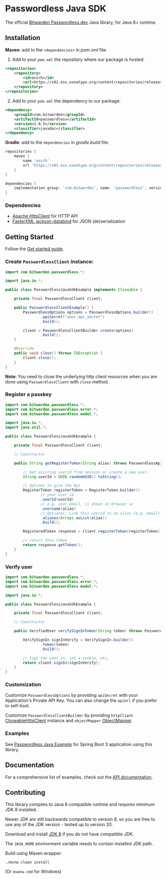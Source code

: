 # Passwordless Java SDK

The official [Bitwarden Passwordless.dev](https://passwordless.dev/) Java library, for Java 8+ runtime.

## Installation

**Maven**: add to the `<dependencies>` in *pom.xml* file:

1. Add to your `pom.xml` the repository where our package is hosted:

```xml
<repositories>
    <repository>
        <id>ossrh</id>
        <url>https://s01.oss.sonatype.org/content/repositories/releases</url>
    </repository>
</repositories>
```

2. Add to your `pom.xml` the dependency to our package:

```xml
<dependency>
    <groupId>com.bitwarden</groupId>
    <artifactId>passwordless</artifactId>
    <version>1.0.5</version>
    <classifier>javadoc</classifier>
</dependency>
```

**Gradle**: add to the `dependencies` in *gradle.build* file:

```groovy
repositories {
    maven {
        name 'ossrh'
        url 'https://s01.oss.sonatype.org/content/repositories/releases'
    }
}

dependencies {
    implementation group: 'com.bitwarden', name: 'passwordless', version: '1.0.5'
}
```

### Dependencies

- [Apache HttpClient][apache-http-client] for HTTP API
- [FasterXML jackson-databind][fasterxml-jackson-databind] for JSON (de)serialization

## Getting Started

Follow the [Get started guide][api-docs].

### Create `PasswordlessClient` instance:

```java
import com.bitwarden.passwordless.*;

import java.io.*;

public class PasswordlessJavaSdkExample implements Closeable {

    private final PasswordlessClient client;

    public PasswordlessClientExample() {
        PasswordlessOptions options = PasswordlessOptions.builder()
                .apiSecret("your_api_secret")
                .build();

        client = PasswordlessClientBuilder.create(options)
                .build();
    }

    @Override
    public void close() throws IOException {
        client.close();
    }
}
```

**Note:** You need to close the underlying http client resources when you are done
using `PasswordlessClient` with `close` method.

### Register a passkey

```java
import com.bitwarden.passwordless.*;
import com.bitwarden.passwordless.error.*;
import com.bitwarden.passwordless.model.*;

import java.io.*;
import java.util.*;

public class PasswordlessJavaSdkExample {

    private final PasswordlessClient client;

    // Constructor

    public String getRegisterToken(String alias) throws PasswordlessApiException, IOException {

        // Get existing userid from session or create a new user.
        String userId = UUID.randomUUID().toString();

        // Options to give the Api
        RegisterToken registerToken = RegisterToken.builder()
                // your user id
                .userId(userId)
                // e.g. user email, is shown in browser ui
                .username(alias)
                // Optional: Link this userid to an alias (e.g. email)
                .aliases(Arrays.asList(alias))
                .build();

        RegisteredToken response = client.registerToken(registerToken);

        // return this token
        return response.getToken();
    }
}
```

### Verify user

```java
import com.bitwarden.passwordless.*;
import com.bitwarden.passwordless.error.*;
import com.bitwarden.passwordless.model.*;

import java.io.*;

public class PasswordlessJavaSdkExample {

    private final PasswordlessClient client;

    // Constructor

    public VerifiedUser verifySignInToken(String token) throws PasswordlessApiException, IOException {

        VerifySignIn signInVerify = VerifySignIn.builder()
                .token(token)
                .build();

        // Sign the user in, set a cookie, etc,
        return client.signIn(signInVerify);
    }
}
```

### Customization

Customize `PasswordlessOptions` by providing `apiSecret` with your Application's Private API Key.
You can also change the `apiUrl` if you prefer to self-host.

Customize `PasswordlessClientBuilder` by providing `httpClient` [CloseableHttpClient][apache-http-client] instance
and `objectMapper` [ObjectMapper][fasterxml-jackson-databind].

### Examples

See [Passwordless Java Example](https://github.com/passwordless/passwordless-java-example) for Spring Boot 3 application
using this library.

## Documentation

For a comprehensive list of examples, check out the [API
documentation][api-docs].

## Contributing

This library compiles to Java 8 compatible runtime and requires minimum JDK 8 installed.

Newer JDK are still backwards compatible to version 8, so you are free to use any of the JDK version - tested up to
version 20.

Download and install [JDK 8](https://adoptium.net/temurin/releases/?version=8) if you do not have compatible JDK.

The `JAVA_HOME` environment variable needs to contain installed JDK path.

Build using Maven wrapper:

```shell
./mvnw clean install
```

(Or `mvwnw.cmd` for Windows)

[api-docs]:https://docs.passwordless.dev/guide/get-started.html

[apache-http-client]:https://hc.apache.org/httpcomponents-client-5.2.x/index.html

[fasterxml-jackson-databind]:https://github.com/FasterXML/jackson-databind
